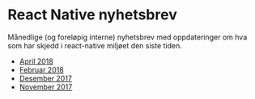 # React Native nyhetsbrev
Månedlige (og foreløpig interne) nyhetsbrev  med oppdateringer om hva som har skjedd i react-native miljøet den siste tiden.

- [April 2018](https://github.com/agensdev/react-native-newsletters/blob/master/2018-04.md)
- [Februar 2018](https://github.com/agensdev/react-native-newsletters/blob/master/2018-02.md)
- [Desember 2017](https://github.com/agensdev/react-native-newsletters/blob/master/2017-12.md)
- [November 2017](https://github.com/agensdev/react-native-newsletters/blob/master/2017-11.md)


